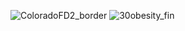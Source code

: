 ![ColoradoFD2_border](https://user-images.githubusercontent.com/96799772/147700207-843515e8-63e2-4d77-8e7b-a3c71b5ae237.png)
![30obesity_fin](https://user-images.githubusercontent.com/96799772/147700233-bef8e372-3b7f-46ff-9687-a5eff8601ce1.png)


